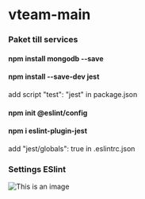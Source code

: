 # vteam-main


### Paket till services
#### npm install mongodb --save
#### npm install --save-dev jest
add script "test": "jest" in package.json
#### npm init @eslint/config
#### npm i eslint-plugin-jest
add "jest/globals": true in .eslintrc.json

### Settings ESlint
![This is an image](https://cdn.discordapp.com/attachments/1032672780661051506/1046913703762727023/eslintSettings.png)
